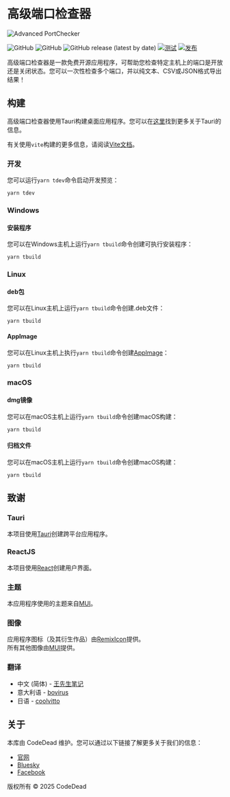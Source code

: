 # 高级端口检查器

![Advanced PortChecker](https://i.imgur.com/vdt1sXZ.png)

![GitHub](https://img.shields.io/badge/language-JavaScript+Rust-green)
![GitHub](https://img.shields.io/github/license/CodeDead/Advanced-PortChecker)
![GitHub release (latest by date)](https://img.shields.io/github/v/release/CodeDead/Advanced-PortChecker)
[![测试](https://github.com/CodeDead/Advanced-PortChecker/actions/workflows/test.yml/badge.svg)](https://github.com/CodeDead/Advanced-PortChecker/actions/workflows/test.yml)
[![发布](https://github.com/CodeDead/Advanced-PortChecker/actions/workflows/release.yml/badge.svg)](https://github.com/CodeDead/Advanced-PortChecker/actions/workflows/release.yml)

高级端口检查器是一款免费开源应用程序，可帮助您检查特定主机上的端口是开放还是关闭状态。您可以一次性检查多个端口，并以纯文本、CSV或JSON格式导出结果！

## 构建

高级端口检查器使用Tauri构建桌面应用程序。您可以在[这里](https://tauri.app/v1/guides/)找到更多关于Tauri的信息。

有关使用`vite`构建的更多信息，请阅读[Vite文档](https://vitejs.dev/guide/build.html)。

### 开发

您可以运行`yarn tdev`命令启动开发预览：
```shell
yarn tdev
```

### Windows

#### 安装程序

您可以在Windows主机上运行`yarn tbuild`命令创建可执行安装程序：
```shell
yarn tbuild
```

### Linux

#### deb包

您可以在Linux主机上运行`yarn tbuild`命令创建.deb文件：
```shell
yarn tbuild
```

#### AppImage

您可以在Linux主机上执行`yarn tbuild`命令创建[AppImage](https://appimage.github.io/)：
```shell
yarn tbuild
```

### macOS

#### dmg镜像

您可以在macOS主机上运行`yarn tbuild`命令创建macOS构建：
```shell
yarn tbuild
```

#### 归档文件

您可以在macOS主机上运行`yarn tbuild`命令创建macOS构建：
```shell
yarn tbuild
```

## 致谢

### Tauri

本项目使用[Tauri](https://tauri.app/)创建跨平台应用程序。

### ReactJS

本项目使用[React](https://reactjs.org/)创建用户界面。

### 主题

本应用程序使用的主题来自[MUI](https://mui.com/)。

### 图像

应用程序图标（及其衍生作品）由[RemixIcon](https://remixicon.com/)提供。  
所有其他图像由[MUI](https://mui.com/material-ui/material-icons/)提供。

### 翻译

- 中文 (简体) - [王先生笔记](https://wxsnote.cn)
- 意大利语 - [bovirus](https://github.com/bovirus)
- 日语 - [coolvitto](https://github.com/coolvitto)

## 关于

本库由 CodeDead 维护。您可以通过以下链接了解更多关于我们的信息：
* [官网](https://codedead.com)
* [Bluesky](https://bsky.app/profile/codedead.com)
* [Facebook](https://facebook.com/deadlinecodedead)

版权所有 © 2025 CodeDead

